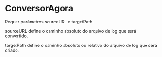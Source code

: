 # ConversorAgora
Requer parâmetros sourceURL e targetPath.

sourceURL define o caminho absoluto do arquivo de log que será convertido.

targetPath define o caminho absoluto ou relativo do arquivo de log que será criado.
